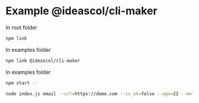 # Example @ideascol/cli-maker

In root folder

```bash {"id":"01J3499W21SGS26C9PNTYM8DF6"}
npm link
```

In examples folder

```bash {"id":"01J3499W22N4TVDTYDJ9WFKNMP"}
npm link @ideascol/cli-maker
```

In examples folder

```bash {"id":"01J3499W22N4TVDTYDJBM80WF5"}
npm start --
```

```bash {"id":"01J36CYQQ9C5FBDVEHQ83B0SFP"}
node index.js email --url=https://demo.com --is_ok=false --age=22 --metadata=tag3 --tags=[23] --email=jair@ooo.co
```
